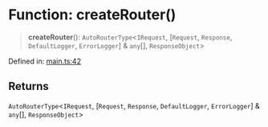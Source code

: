 # Function: createRouter()

> **createRouter**(): `AutoRouterType`\<`IRequest`, \[`Request`, `Response`, `DefaultLogger`, `ErrorLogger`\] & `any`[], `ResponseObject`\>

Defined in: [main.ts:42](https://github.com/kaibun/appwrite-fn-router/blob/dc797bb7dcaf8ea6248d470554ecbccd9229c0b6/src/main.ts#L42)

## Returns

`AutoRouterType`\<`IRequest`, \[`Request`, `Response`, `DefaultLogger`, `ErrorLogger`\] & `any`[], `ResponseObject`\>
